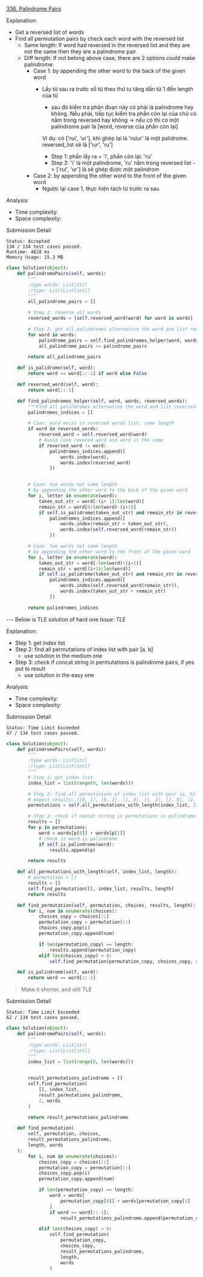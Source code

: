 [336. Palindrome Pairs](https://leetcode.com/problems/palindrome-pairs/)

Explanation:

- Get a reversed list of words
- Find all permutation pairs by check each word with the reversed list
  - Same length: If word had reversed in the reversed list and they are not the same then they are a palindrome pair
  - Diff length: If not belong above case, there are 2 options could make palindrome:
    - Case 1: by appending the other word to the back of the given word
      - Lấy từ sau ra trước số từ theo thứ tự tăng dần từ 1 đến length của từ
        - sau đó kiểm tra phân đoạn này có phải là palindrome hay không. Nếu phải, tiếp tục kiểm tra phần còn lại của chữ có nằm trong reversed hay không
          -> nếu có thì có một palindrome pair là [word, reverse của phần còn lại]

        Ví dụ: có ['rui', 'ur'], khi ghép lại là 'ruiur' là một palidrome. reversed_list sẽ là ['iur', 'ru']
        - Step 1: phần lấy ra = 'i', phần còn lại: 'ru'
        - Step 2: 'i' là một palindrome, 'ru' nằm trong reversed list
        -> ['rui', 'ur'] là sẽ ghép được một palindrom
    - Case 2: by appending the other word to the front of the given word
      - Ngược lại case 1, thực hiện tách từ trước ra sau

Analysis:
- Time complexity:
- Space complexity:


Submission Detail
```
Status: Accepted
134 / 134 test cases passed.
Runtime: 4828 ms
Memory Usage: 15.3 MB
```


```python
class Solution(object):
    def palindromePairs(self, words):
        """
        :type words: List[str]
        :rtype: List[List[int]]
        """
        all_palindrome_pairs = []

        # Step 1: reverse all words
        reversed_words = [self.reversed_word(word) for word in words]

        # Step 2: get all palindromes alternative the word and list reversed words
        for word in words:
            palindrome_pairs = self.find_palindromes_helper(word, words, reversed_words)
            all_palindrome_pairs += palindrome_pairs

        return all_palindrome_pairs

    def is_palidrome(self, word):
        return word == word[::-1] if word else False

    def reversed_word(self, word):
        return word[::-1]

    def find_palindromes_helper(self, word, words, reversed_words):
        """Find all palindromes alternative the word and list reversed words"""
        palindromes_indices = []

        # Case: word exist in reversed words list, same length
        if word in reversed_words:
            reversed_word = self.reversed_word(word)
            # Avoid case revered word and word is the same
            if reversed_word != word:
                palindromes_indices.append([
                    words.index(word),
                    words.index(reversed_word)
                ])


        # Case: two words not same length
        # by appending the other word to the back of the given word
        for i, letter in enumerate(word):
            taken_out_str = word[-(i+ 1):len(word)]
            remain_str = word[0:len(word)-(i+1)]
            if self.is_palidrome(taken_out_str) and remain_str in reversed_words:
                palindromes_indices.append([
                    words.index(remain_str + taken_out_str),
                    words.index(self.reversed_word(remain_str))
                ])

        # Case: two words not same length
        # by appending the other word to the front of the given word
        for i, letter in enumerate(word):
            taken_out_str = word[-len(word):(i+1)]
            remain_str = word[(i+1):len(word)]
            if self.is_palidrome(taken_out_str) and remain_str in reversed_words:
                palindromes_indices.append([
                    words.index(self.reversed_word(remain_str)),
                    words.index(taken_out_str + remain_str)
                ])

        return palindromes_indices

```

--- Below is TLE solution of hard one
*Issue: TLE*

Explanation:

- Step 1: get index list
- Step 2: find all permutations of index list with pair [a, b]
  - use solution in the medium one
- Step 3: check if concat string in permutations is palindrome pairs, if yes put to result
  - use solution in the easy one

Analysis:
- Time complexity:
- Space complexity:


Submission Detail
```
Status: Time Limit Exceeded
47 / 134 test cases passed.
```

```python
class Solution(object):
    def palindromePairs(self, words):
        """
        :type words: List[str]
        :rtype: List[List[int]]
        """
        # Step 1: get index list
        index_list = list(range(0, len(words)))

        # Step 2: find all permutations of index list with pair [a, b]
        # expect results: [[0, 1], [0, 2], [1, 0], [1, 2], [2, 0], [2, 1]]
        permutations = self.all_permutations_with_length(index_list, 2)

        # Step 3: check if concat string in permutations is palindrome pairs
        results = []
        for p in permutations:
            word = words[p[0]] + words[p[1]]
            # check is word is palindrome
            if self.is_palindrome(word):
                results.append(p)

        return results

    def all_permutations_with_length(self, index_list, length):
        # permutation = []
        results = []
        self.find_permutation([], index_list, results, length)
        return results

    def find_permutation(self, permutation, choices, results, length):
        for i, num in enumerate(choices):
            choices_copy = choices[::]
            permutation_copy = permutation[::]
            choices_copy.pop(i)
            permutation_copy.append(num)

            if len(permutation_copy) == length:
                results.append(permutation_copy)
            elif len(choices_copy) > 0:
                self.find_permutation(permutation_copy, choices_copy, results, length)

    def is_palindrome(self, word):
        return word == word[::-1]

```

> Make it shorter, and still TLE

Submission Detail
```
Status: Time Limit Exceeded
62 / 134 test cases passed.
```

```python
class Solution(object):
    def palindromePairs(self, words):
        """
        :type words: List[str]
        :rtype: List[List[int]]
        """
        index_list = list(range(0, len(words)))


        result_permutations_palindrome = []
        self.find_permutation(
            [], index_list,
            result_permutations_palindrome,
            2, words
        )

        return result_permutations_palindrome

    def find_permutation(
        self, permutation, choices,
        result_permutations_palindrome,
        length, words
    ):
        for i, num in enumerate(choices):
            choices_copy = choices[::]
            permutation_copy = permutation[::]
            choices_copy.pop(i)
            permutation_copy.append(num)

            if len(permutation_copy) == length:
                word = words[
                    permutation_copy[0]] + words[permutation_copy[1]
                ]
                if word == word[::-1]:
                    result_permutations_palindrome.append(permutation_copy)

            elif len(choices_copy) > 0:
                self.find_permutation(
                    permutation_copy,
                    choices_copy,
                    result_permutations_palindrome,
                    length,
                    words
                )
```

